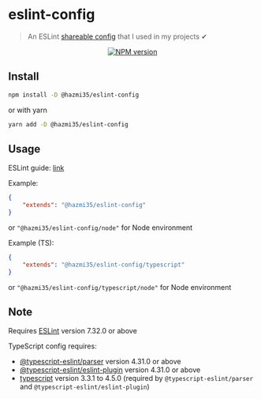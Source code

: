 # eslint-config
> An ESLint [shareable config](http://eslint.org/docs/developer-guide/shareable-configs.html) that I used in my projects ✔

<div align="center">
<a href="https://www.npmjs.com/package/@hazmi35/eslint-config"><img src="https://img.shields.io/npm/v/@hazmi35/eslint-config?maxAge=3600" alt="NPM version" ><a/>
</div>

## Install

```bash
npm install -D @hazmi35/eslint-config
```
or with yarn
```bash
yarn add -D @hazmi35/eslint-config
```

## Usage

ESLint guide: [link](https://eslint.org/docs/user-guide/configuring#using-a-shareable-configuration-package)

Example:
```json
{
	"extends": "@hazmi35/eslint-config"
}
```
or `"@hazmi35/eslint-config/node"` for Node environment


Example (TS):
```json
{
    "extends": "@hazmi35/eslint-config/typescript"
}
```
or `"@hazmi35/eslint-config/typescript/node"` for Node environment

## Note

Requires [ESLint](https://npmjs.com/package/eslint) version 7.32.0 or above

TypeScript config requires:
 * [@typescript-eslint/parser](https://npmjs.com/package/@typescript-eslint/parser) version 4.31.0 or above
 * [@typescript-eslint/eslint-plugin](https://npmjs.com/package/@typescript-eslint/eslint-plugin) version 4.31.0 or above
 * [typescript](https://npmjs.com/package/typescript) version 3.3.1 to 4.5.0 (required by `@typescript-eslint/parser` and `@typescript-eslint/eslint-plugin`)
